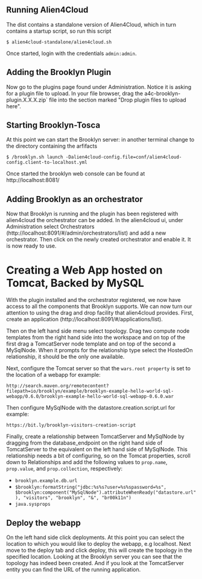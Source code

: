 ## Running Alien4Cloud

The dist contains a standalone version of Alien4Cloud, which in turn contains a startup script, so run this script

    $ alien4cloud-standalone/alien4cloud.sh
  
Once started, login with the credentials `admin:admin`.

## Adding the Brooklyn Plugin

Now go to the plugins page found under Administration.  Notice it is asking for a plugin file to upload.  In your file browser, drag the a4c-brooklyn-plugin.X.X.X.zip` file into the section marked "Drop plugin files to upload here".

## Starting Brooklyn-Tosca

At this point we can start the Brooklyn server: in another terminal change to the directory containing the arfifacts

    $ /brooklyn.sh launch -Dalien4cloud-config.file=conf/alien4cloud-config.client-to-localhost.yml

Once started the brooklyn web console can be found at http://localhost:8081/

## Adding Brooklyn as an orchestrator

Now that Brooklyn is running and the plugin has been registered with alien4cloud the orchestrator can be added.  In the alien4cloud ui, under Administration select Orchestrators (http://localhost:8091/#/admin/orchestrators/list) and add a new orchestrator.  Then click on the newly created orchestrator and enable it. It is now ready to use.

# Creating a Web App hosted on Tomcat, Backed by MySQL

With the plugin installed and the orchestrator registered, we now have access to all the components that Brooklyn supports.  We can now turn our attention to using the drag and drop facility that alien4cloud provides.  First, create an application (http://localhost:8091/#/applications/list). 

Then on the left hand side menu select topology.  Drag two compute node templates from the right hand side into the workspace and on top of the first drag a TomcatServer node template and on top of the second a MySqlNode.  When it prompts for the relationship type select the HostedOn relationship, it should be the only one available.

Next, configure the Tomcat server so that the `wars.root property` is set to the location of a webapp for example:

    http://search.maven.org/remotecontent?filepath=io/brooklyn/example/brooklyn-example-hello-world-sql-webapp/0.6.0/brooklyn-example-hello-world-sql-webapp-0.6.0.war

Then configure MySqlNode with the datastore.creation.script.url for example:

    https://bit.ly/brooklyn-visitors-creation-script

Finally, create a relationship between TomcatServer and MySqlNode by dragging from the database_endpoint on the right hand side of TomcatServer to the equivalent on the left hand side of MySqlNode.  This relationship needs a bit of configuring, so on the Tomcat properties, scroll down to Relationships and add the following values to `prop.name`, `prop.value`, and `prop.collection`, respectively:

* `brooklyn.example.db.url`
* `$brooklyn:formatString("jdbc:%s%s?user=%s%spassword=%s", $brooklyn:component("MySqlNode").attributeWhenReady("datastore.url"), "visitors", "brooklyn", "&", "br00k11n") `
* `java.sysprops`

## Deploy the webapp
On the left hand side click deployments.  At this point you can select the location to which you would like to deploy the webapp, e.g localhost.  Next move to the deploy tab and click deploy, this will create the topology in the specified location.  Looking at the Brooklyn server you can see that the topology has indeed been created.  And if you look at the TomcatServer entity you can find the URL of the running application.
